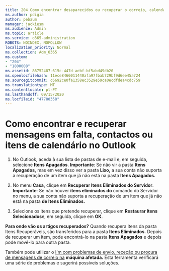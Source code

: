```yaml
---
title: 204 Como encontrar desaparecidos ou recuperar o correio, calendário ou contactos desaparecidos do Outlook
ms.author: pdigia
author: pebaum
manager: jackiesm
ms.audience: Admin
ms.topic: article
ms.service: o365-administration
ROBOTS: NOINDEX, NOFOLLOW
localization_priority: Normal
ms.collection: Adm_O365
ms.custom:
- "204"
- "1800008"
ms.assetid: 86752487-615c-447d-aebf-bf5abd49db20
ms.openlocfilehash: 11ece8466011440afa97fbab729bf9d6ee45a724
ms.sourcegitcommit: c6692ce0fa1358ec3529e59ca0ecdfdea4cdc759
ms.translationtype: MT
ms.contentlocale: pt-PT
ms.lasthandoff: 09/15/2020
ms.locfileid: "47780358"
---
```

# <a name="how-to-find-and-recover-missing-messages-contacts-or-calendar-items-in-outlook"></a>Como encontrar e recuperar mensagens em falta, contactos ou itens de calendário no Outlook

1. No Outlook, aceda à sua lista de pastas de e-mail e, em seguida, selecione **Itens Apagados**. **Importante**: Se não vir a pasta **Itens Apagados,** mas em vez disso ver a pasta **Lixo,** a sua conta não suporta a recuperação de um item que já não está na pasta **Itens Apagados.**

2. No menu **Casa,** clique em **Recuperar Itens Eliminados do Servidor**. **Importante**: Se não houver **itens eliminados do** comando do Servidor no menu, a sua conta não suporta a recuperação de um item que já não está na pasta **de Itens Eliminados.**

3. Selecione os itens que pretende recuperar, clique em **Restaurar Itens Selecionados**e, em seguida, clique em **OK**.

**Para onde vão os artigos recuperados?** Quando recupera itens da pasta Itens Recuperáveis, são transferidos para a pasta **Itens Eliminados.** Depois de recuperar um item, pode encontrá-lo na pasta **Itens Apagados** e depois pode movê-lo para outra pasta.

Também pode utilizar o [I'm com problemas de envio, receção ou procura de mensagens de correio na](https://aka.ms/SaRA-OutlookSendReceive) **máquina afetada.** Esta ferramenta verificará uma série de problemas e sugerirá possíveis soluções.
